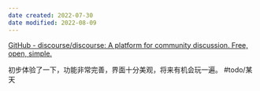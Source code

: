 ```yaml
---
date created: 2022-07-30
date modified: 2022-08-09
---
```

[GitHub - discourse/discourse: A platform for community discussion. Free, open, simple.](https://github.com/discourse/discourse)

初步体验了一下，功能非常完善，界面十分美观，将来有机会玩一遍。 #todo/某天
